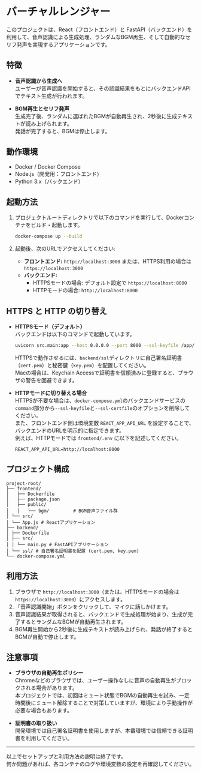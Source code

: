 # バーチャルレンジャー

このプロジェクトは、React（フロントエンド）と FastAPI（バックエンド）を利用して、音声認識による生成処理、ランダムなBGM再生、そして自動的なセリフ発声を実現するアプリケーションです。

## 特徴

- **音声認識から生成へ**  
  ユーザーが音声認識を開始すると、その認識結果をもとにバックエンドAPIでテキスト生成が行われます。

- **BGM再生とセリフ発声**  
  生成完了後、ランダムに選ばれたBGMが自動再生され、2秒後に生成テキストが読み上げられます。  
  発話が完了すると、BGMは停止します。

## 動作環境

- Docker / Docker Compose
- Node.js（開発用：フロントエンド）
- Python 3.x（バックエンド）

## 起動方法

1. プロジェクトルートディレクトリで以下のコマンドを実行して、Dockerコンテナをビルド・起動します。

   ```bash
   docker-compose up --build
   ```

2. 起動後、次のURLでアクセスしてください:
   - **フロントエンド:** `http://localhost:3000` または、HTTPS利用の場合は `https://localhost:3000`
   - **バックエンド:**  
     - HTTPSモードの場合: デフォルト設定で `https://localhost:8000`  
     - HTTPモードの場合: `http://localhost:8000`

## HTTPS と HTTP の切り替え

- **HTTPSモード（デフォルト）**  
  バックエンドは以下のコマンドで起動しています。  
  ```bash
  uvicorn src.main:app --host 0.0.0.0 --port 8000 --ssl-keyfile /app/ssl/key.pem --ssl-certfile /app/ssl/cert.pem
  ```
  HTTPSで動作させるには、`backend/ssl`ディレクトリに自己署名証明書（`cert.pem`）と秘密鍵（`key.pem`）を配置してください。  
  Macの場合は、Keychain Accessで証明書を信頼済みに登録すると、ブラウザの警告を回避できます。

- **HTTPモードに切り替える場合**  
  HTTPSが不要な場合は、`docker-compose.yml`のバックエンドサービスの`command`部分から`--ssl-keyfile`と`--ssl-certfile`のオプションを削除してください。  
  また、フロントエンド側は環境変数 `REACT_APP_API_URL` を設定することで、バックエンドのURLを明示的に指定できます。  
  例えば、HTTPモードでは `frontend/.env` に以下を記述してください。

  ```dotenv
  REACT_APP_API_URL=http://localhost:8000
  ```

## プロジェクト構成

```
project-root/
├── frontend/
│   ├── Dockerfile
│   ├── package.json
│   ├── public/
│   │   └── bgm/         # BGM音声ファイル群
│ └── src/
│ └── App.js # Reactアプリケーション
├── backend/
│ ├── Dockerfile
│ ├── src/
│ │ └── main.py # FastAPIアプリケーション
│ └── ssl/ # 自己署名証明書を配置 (cert.pem, key.pem)
└── docker-compose.yml
```

## 利用方法

1. ブラウザで `http://localhost:3000`（または、HTTPSモードの場合は `https://localhost:3000`）にアクセスします。
2. 「音声認識開始」ボタンをクリックして、マイクに話しかけます。
3. 音声認識結果が取得されると、バックエンドで生成処理が始まり、生成が完了するとランダムなBGMが自動再生されます。
4. BGM再生開始から2秒後に生成テキストが読み上げられ、発話が終了するとBGMが自動で停止します。

## 注意事項

- **ブラウザの自動再生ポリシー**  
  Chromeなどのブラウザでは、ユーザー操作なしに音声の自動再生がブロックされる場合があります。  
  本プロジェクトでは、初回はミュート状態でBGMの自動再生を試み、一定時間後にミュート解除することで対策していますが、環境により手動操作が必要な場合もあります。

- **証明書の取り扱い**  
  開発環境では自己署名証明書を使用しますが、本番環境では信頼できる証明書を利用してください。

---

以上でセットアップと利用方法の説明は終了です。  
何か問題があれば、各コンテナのログや環境変数の設定を再確認してください。
